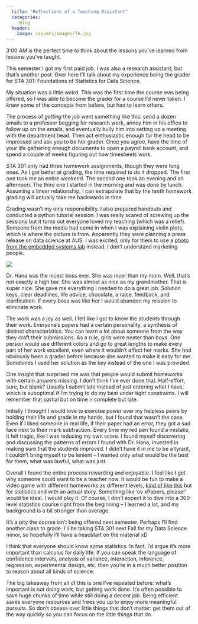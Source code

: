 ```yaml
---
  title: "Reflections of a Teaching Assistant"
  categories:
    -Blog
  header:
    image: /assets/images/TA.jpg
---
```


3:00 AM is the perfect time to think about the lessons you’ve learned from lessons you’ve taught.  

This semester I got my first paid job. I was also a research assistant, but that’s another post. Over here I’ll talk about my experience being the grader for STA 301: Foundations of Statistics for Data Science. 

My situation was a little weird. This was the first time the course was being offered, so I was able to become the grader for a course I’d never taken. I knew some of the concepts from before, but had to learn others.

The process of *getting* the job went something like this: send a dozen emails to a professor begging for research work, annoy him in his office to follow up on the emails, and eventually bully him into setting up a meeting with the department head. Then act enthusiastic enough for the head to be impressed and ask you to be her grader. Once you agree, have the time of your life gathering enough documents to open a payroll bank account, and spend a couple of weeks figuring out how timesheets work.

STA 301 only had three homework assignments, though they were long ones. As I got better at grading, the time required to do it dropped. The first one took me an entire weekend. The second one took an evening and an afternoon. The third one I started in the morning and was done by lunch. Assuming a linear relationship, I can extrapolate that by the tenth homework grading will actually take me backwards in time. 

Grading wasn’t my only responsibility. I also prepared handouts and conducted a python tutorial session. I was really scared of screwing up the sessions but it turns out everyone loved my teaching (which was a relief). Someone from the media had came in when I was explaining violin plots, which is where the picture is from. Apparently they were planning a press release on data science at AUS. I was excited, only for them to use a [photo from the embedded systems lab](https://www.aus.edu/media/news/science-for-the-future-aus-launches-minor-in-data-science) instead. I don’t understand marketing people. 

![](/assets/images/TA2.jpg)

Dr. Hana was the nicest boss ever. She was nicer than my mom. Well, that’s not exactly a high bar. She was almost as nice as my grandmother. That is super nice. She gave me everything I needed to do a great job: Solution keys, clear deadlines, life advice, chocolate, a raise, feedback, and clarification. If every boss was like her I would abandon my mission to eliminate work. 

The work was a joy as well. I felt like I got to know the students through their work. Everyone’s papers had a certain personality, a synthesis of distinct characteristics. You can learn a lot about someone from the way they craft their submissions. As a rule, girls were neater than boys. One person would use different colors and go to great lengths to make every part of her work excellent, even where it wouldn’t affect her marks. She had obviously been a grader before because she wanted to make it easy for me. Sometimes I used her solution as the key instead of the one I was provided.

One insight that surprised me was that people would submit homeworks with certain answers missing. I don’t think I’ve ever done that. Half-effort, sure, but blank? Usually I submit late instead of just entering what I have, which is suboptimal if I’m trying to do my best under tight constraints. I will remember that partial but on time > complete but late.  

Initially I thought I would love to exercise power over my helpless peers by holding their life and grade in my hands, but I found that wasn’t the case. Even if I liked someone in real life, if their paper had an error, they got a sad face next to their mark subtraction. Every time my red pen found a mistake, it felt tragic, like I was reducing my own score. I found myself discovering and discussing the patterns of errors I found with Dr. Hana, invested in making sure that the students improved. I didn’t have it in me to be a tyrant, I couldn’t bring myself to be lenient – I wanted only what would be the best for them, what was lawful, what was just. 

Overall I found the entire process rewarding and enjoyable. I feel like I get why someone could want to be a teacher now. It would be fun to make a video game with different homeworks as different levels, [kind of like this](http://www.gradinggame.com/) but for statistics and with an actual story. Something like ‘cv xPapers, please!’ would be ideal. I would play it. Of course, I don’t expect it to dive into a 300-level statistics course right from the beginning – I learned a lot, and my background is a bit stronger than average. 

It’s a pity the course isn’t being offered next semester. Perhaps I’ll find another class to grade. I’ll be taking STA 301 next Fall for my Data Science minor, so hopefully I’ll have a headstart on the material xD

I think that everyone should know some statistics. In fact, I’d argue it’s more important than calculus for daily life. If you can speak the language of confidence intervals, analysis of variance, interaction, inference, regression, experimental design, etc. then you’re in a much better position to reason about all kinds of science. 

The big takeaway from all of this is one I’ve repeated before: what’s important is not doing work, but getting work done. It’s often possible to save huge chunks of time while still doing a decent job. Being efficient saves everyone resources and frees you up to enjoy more meaningful pursuits. So don’t obsess over little things that don’t matter: get them out of the way quickly so you can focus on the little things that do.
